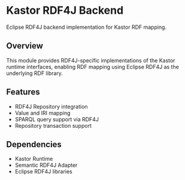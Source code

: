 # Kastor RDF4J Backend

Eclipse RDF4J backend implementation for Kastor RDF mapping.

## Overview

This module provides RDF4J-specific implementations of the Kastor runtime interfaces, enabling RDF mapping using Eclipse RDF4J as the underlying RDF library.

## Features

- RDF4J Repository integration
- Value and IRI mapping
- SPARQL query support via RDF4J
- Repository transaction support

## Dependencies

- Kastor Runtime
- Semantic RDF4J Adapter
- Eclipse RDF4J libraries